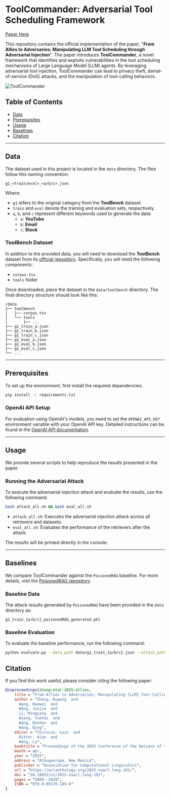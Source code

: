 # ToolCommander: Adversarial Tool Scheduling Framework

[Paper Here](https://arxiv.org/abs/2412.10198)

This repository contains the official implementation of the paper, "**From Allies to Adversaries: Manipulating LLM Tool Scheduling through Adversarial Injection**". The paper introduces **ToolCommander**, a novel framework that identifies and exploits vulnerabilities in the tool scheduling mechanisms of Large Language Model (LLM) agents. By leveraging adversarial tool injection, ToolCommander can lead to privacy theft, denial-of-service (DoS) attacks, and the manipulation of tool-calling behaviors.

![ToolCommander](./pages/src/assets/1-commander.webp)

## Table of Contents

- [Data](#data)
- [Prerequisites](#prerequisites)
- [Usage](#usage)
- [Baselines](#baselines)
- [Citation](#citation)

---

## Data

The dataset used in this project is located in the `data` directory. The files follow this naming convention:

```
g1_<train/eval>_<a/b/c>.json
```

Where:

- `g1` refers to the original category from the **ToolBench** dataset.
- `train` and `eval` denote the training and evaluation sets, respectively.
- `a`, `b`, and `c` represent different keywords used to generate the data:
  - `a`: **YouTube**
  - `b`: **Email**
  - `c`: **Stock**

### ToolBench Dataset

In addition to the provided data, you will need to download the **ToolBench** dataset from its [official repository](https://github.com/OpenBMB/ToolBench). Specifically, you will need the following components:

- `corpus.tsv`
- `tools` folder

Once downloaded, place the dataset in the `data/toolbench` directory. The final directory structure should look like this:

```
/data
├── toolbench
│   ├── corpus.tsv
│   └── tools
│       ├── ...
├── g1_train_a.json
├── g1_train_b.json
├── g1_train_c.json
├── g1_eval_a.json
├── g1_eval_b.json
├── g1_eval_c.json
└── ...
```

---

## Prerequisites

To set up the environment, first install the required dependencies:

```bash
pip install -r requirements.txt
```

### OpenAI API Setup

For evaluation using OpenAI's models, you need to set the `OPENAI_API_KEY` environment variable with your OpenAI API key. Detailed instructions can be found in the [OpenAI API documentation](https://platform.openai.com/docs/quickstart#create-and-export-an-api-key).

---

## Usage

We provide several scripts to help reproduce the results presented in the paper.

### Running the Adversarial Attack

To execute the adversarial injection attack and evaluate the results, use the following command:

```bash
bash attack_all.sh && bash eval_all.sh
```

- `attack_all.sh`: Executes the adversarial injection attack across all retrievers and datasets.
- `eval_all.sh`: Evaluates the performance of the retrievers after the attack.

The results will be printed directly in the console.

---

## Baselines

We compare ToolCommander against the `PoisonedRAG` baseline. For more details, visit the [PoisonedRAG repository](https://github.com/sleeepeer/PoisonedRAG).

### Baseline Data

The attack results generated by `PoisonedRAG` have been provided in the `data` directory as:

```
g1_train_{a/b/c}_poisonedRAG_generated.pkl
```

### Baseline Evaluation

To evaluate the baseline performance, run the following command:

```bash
python evaluate.py --data_path data/g1_train_{a/b/c}.json --attack_path data/g1_train_{a/b/c}_poisonedRAG_generated.pkl
```

## Citation

If you find this work useful, please consider citing the following paper:

```bibtex
@inproceedings{zhang-etal-2025-allies,
    title = "From Allies to Adversaries: Manipulating {LLM} Tool-Calling through Adversarial Injection",
    author = "Zhang, Rupeng  and
      Wang, Haowei  and
      Wang, Junjie  and
      Li, Mingyang  and
      Huang, Yuekai  and
      Wang, Dandan  and
      Wang, Qing",
    editor = "Chiruzzo, Luis  and
      Ritter, Alan  and
      Wang, Lu",
    booktitle = "Proceedings of the 2025 Conference of the Nations of the Americas Chapter of the Association for Computational Linguistics: Human Language Technologies (Volume 1: Long Papers)",
    month = apr,
    year = "2025",
    address = "Albuquerque, New Mexico",
    publisher = "Association for Computational Linguistics",
    url = "https://aclanthology.org/2025.naacl-long.101/",
    doi = "10.18653/v1/2025.naacl-long.101",
    pages = "2009--2028",
    ISBN = "979-8-89176-189-6"
}
```
